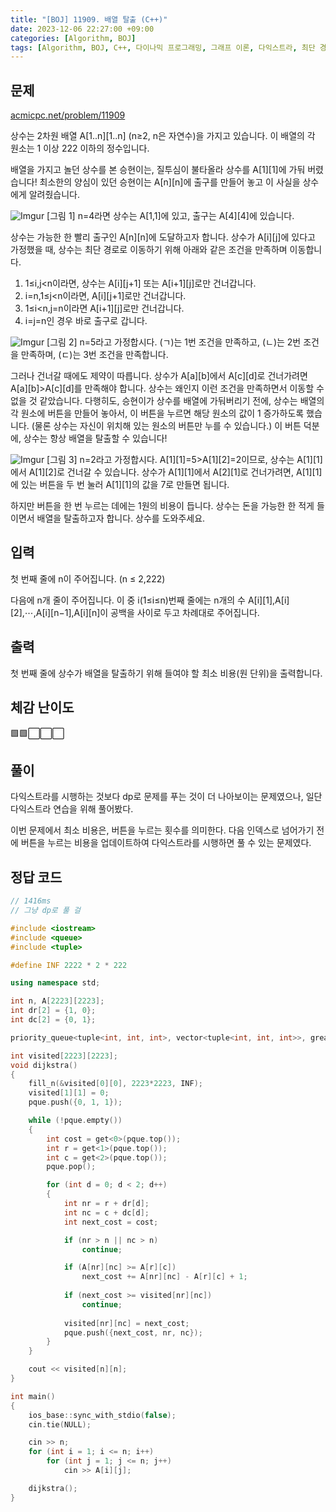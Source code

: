 ```yaml
---
title: "[BOJ] 11909. 배열 탈출 (C++)"
date: 2023-12-06 22:27:00 +09:00
categories: [Algorithm, BOJ]
tags: [Algorithm, BOJ, C++, 다이나믹 프로그래밍, 그래프 이론, 다익스트라, 최단 경로, Gold 5]
---
```

## **문제**
[acmicpc.net/problem/11909](https://www.acmicpc.net/problem/11909)
<br>

상수는 2차원 배열 A[1..n][1..n] (n≥2, n은 자연수)을 가지고 있습니다. 이 배열의 각 원소는 1 이상 222 이하의 정수입니다.

배열을 가지고 놀던 상수를 본 승현이는, 질투심이 불타올라 상수를 A[1][1]에 가둬 버렸습니다! 최소한의 양심이 있던 승현이는 A[n][n]에 출구를 만들어 놓고 이 사실을 상수에게 알려줬습니다.

![Imgur](https://i.imgur.com/cfSjRrR.png)
[그림 1] n=4라면 상수는 A[1,1]에 있고, 출구는 A[4][4]에 있습니다.

상수는 가능한 한 빨리 출구인 A[n][n]에 도달하고자 합니다. 상수가 A[i][j]에 있다고 가정했을 때, 상수는 최단 경로로 이동하기 위해 아래와 같은 조건을 만족하며 이동합니다.

1. 1≤i,j<n이라면, 상수는 A[i][j+1] 또는 A[i+1][j]로만 건너갑니다.
2. i=n,1≤j<n이라면, A[i][j+1]로만 건너갑니다.
3. 1≤i<n,j=n이라면 A[i+1][j]로만 건너갑니다.
4. i=j=n인 경우 바로 출구로 갑니다.

![Imgur](https://i.imgur.com/hWOl5sA.png)
[그림 2] n=5라고 가정합시다. (ㄱ)는 1번 조건을 만족하고, (ㄴ)는 2번 조건을 만족하며, (ㄷ)는 3번 조건을 만족합니다.

그러나 건너갈 때에도 제약이 따릅니다. 상수가 A[a][b]에서 A[c][d]로 건너가려면 A[a][b]>A[c][d]를 만족해야 합니다. 상수는 왜인지 이런 조건을 만족하면서 이동할 수 없을 것 같았습니다. 다행히도, 승현이가 상수를 배열에 가둬버리기 전에, 상수는 배열의 각 원소에 버튼을 만들어 놓아서, 이 버튼을 누르면 해당 원소의 값이 1 증가하도록 했습니다. (물론 상수는 자신이 위치해 있는 원소의 버튼만 누를 수 있습니다.) 이 버튼 덕분에, 상수는 항상 배열을 탈출할 수 있습니다!

![Imgur](https://i.imgur.com/Dbjz9WG.png)
[그림 3] n=2라고 가정합시다. A[1][1]=5>A[1][2]=2이므로, 상수는 A[1][1]에서 A[1][2]로 건너갈 수 있습니다. 상수가 A[1][1]에서 A[2][1]로 건너가려면, A[1][1]에 있는 버튼을 두 번 눌러 A[1][1]의 값을 7로 만들면 됩니다.

하지만 버튼을 한 번 누르는 데에는 1원의 비용이 듭니다. 상수는 돈을 가능한 한 적게 들이면서 배열을 탈출하고자 합니다. 상수를 도와주세요.
<br>

## **입력**
첫 번째 줄에 n이 주어집니다. (n ≤ 2,222)

다음에 n개 줄이 주어집니다. 이 중 i(1≤i≤n)번째 줄에는 n개의 수 A[i][1],A[i][2],⋯,A[i][n−1],A[i][n]이 공백을 사이로 두고 차례대로 주어집니다.
<br>

## **출력**
첫 번째 줄에 상수가 배열을 탈출하기 위해 들여야 할 최소 비용(원 단위)을 출력합니다.
<br>

## **체감 난이도**
🟩🟩⬜⬜⬜
<br>

## **풀이**
다익스트라를 시행하는 것보다 dp로 문제를 푸는 것이 더 나아보이는 문제였으나, 일단 다익스트라 연습을 위해 풀어봤다.

이번 문제에서 최소 비용은, 버튼을 누르는 횟수를 의미한다. 다음 인덱스로 넘어가기 전에 버튼을 누르는 비용을 업데이트하여 다익스트라를 시행하면 풀 수 있는 문제였다.
<br>

## **정답 코드**
```c++
// 1416ms
// 그냥 dp로 풀 걸

#include <iostream>
#include <queue>
#include <tuple>

#define INF 2222 * 2 * 222

using namespace std;

int n, A[2223][2223];
int dr[2] = {1, 0};
int dc[2] = {0, 1};

priority_queue<tuple<int, int, int>, vector<tuple<int, int, int>>, greater<tuple<int, int, int>>> pque;

int visited[2223][2223];
void dijkstra()
{
    fill_n(&visited[0][0], 2223*2223, INF);
    visited[1][1] = 0;
    pque.push({0, 1, 1});

    while (!pque.empty())
    {
        int cost = get<0>(pque.top());
        int r = get<1>(pque.top());
        int c = get<2>(pque.top());
        pque.pop();

        for (int d = 0; d < 2; d++)
        {
            int nr = r + dr[d];
            int nc = c + dc[d];
            int next_cost = cost;

            if (nr > n || nc > n)
                continue;

            if (A[nr][nc] >= A[r][c])
                next_cost += A[nr][nc] - A[r][c] + 1;
            
            if (next_cost >= visited[nr][nc])
                continue;
            
            visited[nr][nc] = next_cost;
            pque.push({next_cost, nr, nc}); 
        }
    }

    cout << visited[n][n];
}

int main()
{
    ios_base::sync_with_stdio(false);
    cin.tie(NULL);

    cin >> n;
    for (int i = 1; i <= n; i++)
        for (int j = 1; j <= n; j++)
            cin >> A[i][j];

    dijkstra();
}
```